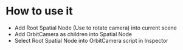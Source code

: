 # How to use it

- Add Root Spatial Node (Use to rotate camera) into current scene
- Add OrbitCamera as children into Spatial Node
- Select Root Spatial Node into OrbitCamera script in Inspector